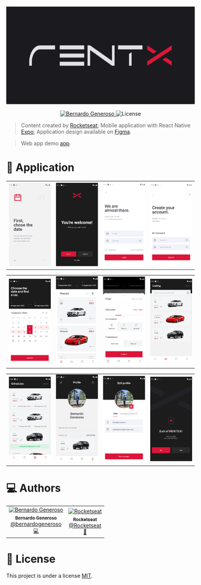 <p align="center">
   <img src="https://raw.githubusercontent.com/bernardogeneroso/RentX-Rocketseat/main/readme-assets/logo.png" alt="RenteX" height="260"/>
</p>

<p align="center">
   <a href="https://www.linkedin.com/in/bernardo-generoso-829ba81b0">
      <img alt="Bernardo Generoso" src="https://img.shields.io/badge/-Bernardo%20Generoso-DC1637?style=flat&logo=Linkedin&logoColor=white" />
   </a>

  <img alt="License" src="https://img.shields.io/badge/license-MIT-DC1637">
</p>

> Content created by [Rocketseat](https://github.com/Rocketseat);
> Mobile application with React Native [Expo](https://expo.dev);
> Application design available on [Figma](https://www.figma.com/file/7Ro0D8mdcX36qWnSBhWaXF/RentX?node-id=0%3A1).

> Web app demo [app](https://rentx.vercel.app/).

# 📱 Application
<table border="0" cellpadding="0" cellspacing="0">
   <tr>
      <td>
         <img src="https://raw.githubusercontent.com/bernardogeneroso/RentX-Rocketseat/main/readme-assets/auth-show-1.png" width="260px;" alt="Auth onboard page 1"/>
      </td>
      <td>
         <img src="https://raw.githubusercontent.com/bernardogeneroso/RentX-Rocketseat/main/readme-assets/auth-show-2.png" width="260px;" alt="Auth onboard page of redirections"/>
      </td>
      <td>
         <img src="https://raw.githubusercontent.com/bernardogeneroso/RentX-Rocketseat/main/readme-assets/auth-signin.png" width="260px;" alt="Auth sign in page"/>
      </td>
      <td>
         <img src="https://raw.githubusercontent.com/bernardogeneroso/RentX-Rocketseat/main/readme-assets/auth-signup.png" width="260px;" alt="Auth sign up page"/>
      </td>
   </tr>
</table>
<table border="0" cellpadding="0" cellspacing="0">
   <tr>
      <td>
         <img src="https://raw.githubusercontent.com/bernardogeneroso/RentX-Rocketseat/main/readme-assets/app-datepicker.png" width="260px;" alt="App datepicker"/>
      </td>
      <td>
         <img src="https://raw.githubusercontent.com/bernardogeneroso/RentX-Rocketseat/main/readme-assets/tabmenu-home.png" width="260px;" alt="App -> TabMenu -> Home"/>
      </td>
      <td>
         <img src="https://raw.githubusercontent.com/bernardogeneroso/RentX-Rocketseat/main/readme-assets/tabmenu-home-filter.png" width="260px;" alt="App -> TabMenu -> Home filter"/>
      </td>
      <td>
         <img src="https://raw.githubusercontent.com/bernardogeneroso/RentX-Rocketseat/main/readme-assets/tabmenu-carlisting.png" width="260px;" alt="App -> TabMenu -> Car listing"/>
      </td>
    </tr>
</table>
<table border="0" cellpadding="0" cellspacing="0">
   <tr>
      <td>
         <img src="https://raw.githubusercontent.com/bernardogeneroso/RentX-Rocketseat/main/readme-assets/tabmenu-schedules.png" width="260px;" alt="App -> TabMenu -> Schedules"/>
      </td>
      <td>
         <img src="https://raw.githubusercontent.com/bernardogeneroso/RentX-Rocketseat/main/readme-assets/tabmenu-profile.png" width="260px;" alt="App -> TabMenu -> Profile"/>
      </td>
      <td>
         <img src="https://raw.githubusercontent.com/bernardogeneroso/RentX-Rocketseat/main/readme-assets/editprofile.png" width="260px;" alt="App -> Edit profile"/>
      </td>
      <td>
         <img src="https://raw.githubusercontent.com/bernardogeneroso/RentX-Rocketseat/main/readme-assets/modalstatus.png" width="260px;" alt="App -> Modal status"/>
      </td>
   </tr>
</table>

# :computer: Authors

<table>
  <tr>
    <td align="center">
      <a href="http://github.com/bernardogeneroso">
        <img src="https://avatars.githubusercontent.com/u/58465456?v=4" width="100px;" alt="Bernardo Generoso"/>
        <br />
        <sub>
          <b>Bernardo Generoso</b>
        </sub>
       </a>
       <br />
       <a href="https://www.linkedin.com/in/bernardo-generoso-829ba81b0" title="Linkedin">@bernardogeneroso</a>
       <br />
       <a href="https://github.com/bernardogeneroso/RentX-Rocketseat/commits/main" title="Code">💻</a>
    </td>
    <td align="center">
      <a href="https://github.com/Rocketseat">
        <img src="https://avatars0.githubusercontent.com/u/28929274?s=200&v=4" width="100px;" alt="Rocketseat"/>
        <br />
        <sub>
          <b>Rocketseat</b>
        </sub>
       </a>
       <br />
       <a href="https://www.linkedin.com/school/rocketseat" title="Linkedin">@Rocketseat</a>
       <br />
       <a href="https://rocketseat.com.br" title="Content creators">🚀</a>
    </td>
  </tr>
</table>

# :closed_book: License

This project is under a license [MIT](./LICENSE).
